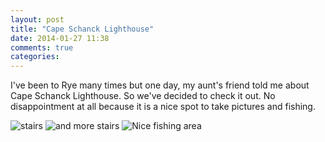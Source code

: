 ```yaml
---
layout: post
title: "Cape Schanck Lighthouse"
date: 2014-01-27 11:38
comments: true
categories: 
---
```


I've been to Rye many times but one day, my aunt's friend told me about Cape Schanck Lighthouse. So we've decided to check it out. No disappointment at all because it is a nice spot to take pictures and fishing.

<img src="http://farm4.staticflickr.com/3671/12447362565_d18bb54233_c.jpg" alt="stairs" />
<img src="http://farm3.staticflickr.com/2878/12447859504_a79ea3a4c1_c.jpg" alt="and more stairs" />
<img src="http://farm4.staticflickr.com/3793/12447867974_c821e30b97_c.jpg" alt="Nice fishing area" />

